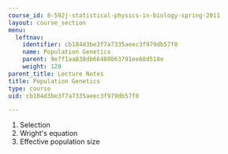 ```yaml
---
course_id: 8-592j-statistical-physics-in-biology-spring-2011
layout: course_section
menu:
  leftnav:
    identifier: cb184d3be3f7a7335aeec3f979db57f0
    name: Population Genetics
    parent: 9e7f1aa838db66488063791ee60d518e
    weight: 120
parent_title: Lecture Notes
title: Population Genetics
type: course
uid: cb184d3be3f7a7335aeec3f979db57f0

---
```


1.  Selection
2.  Wright's equation
3.  Effective population size